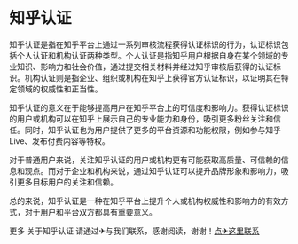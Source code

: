 # 知乎认证

知乎认证是指在知乎平台上通过一系列审核流程获得认证标识的行为，认证标识包括个人认证和机构认证两种类型。个人认证是指知乎用户根据自身在某个领域的专业知识、影响力和社会价值，通过提交相关材料并经过知乎审核后获得的认证标识。机构认证则是指企业、组织或机构在知乎上获得官方认证标识，以证明其在特定领域的权威性和正当性。

知乎认证的意义在于能够提高用户在知乎平台上的可信度和影响力。获得认证标识的用户或机构可以在知乎上展示自己的专业能力和身份，吸引更多粉丝关注和信任。同时，知乎认证也为用户提供了更多的平台资源和功能权限，例如参与知乎 Live、发布付费内容等特权。

对于普通用户来说，关注知乎认证的用户或机构更有可能获取高质量、可信赖的信息和观点。而对于企业和机构来说，通过知乎认证可以提升品牌形象和影响力，吸引更多目标用户的关注和信赖。

总的来说，知乎认证是一种在知乎平台上提升个人或机构权威性和影响力的有效方式，对于用户和平台双方都具有重要意义。

更多 关于知乎认证 请通过✈与我们联系，感谢阅读，谢谢！[点✈这里联系](https://k02.cc)